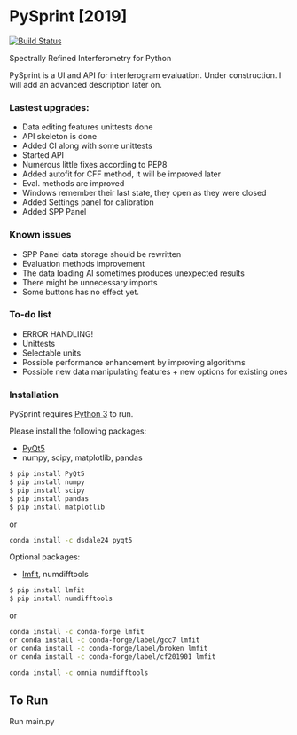 
# PySprint [2019]
[![Build Status](https://travis-ci.org/Ptrskay3/PySprint.svg?branch=master)](https://travis-ci.org/Ptrskay3/pysprint)


Spectrally Refined Interferometry for Python 

PySprint is a UI and API for interferogram evaluation. Under construction.
I will add an advanced description later on. 

### Lastest upgrades:
  - Data editing features unittests done
  - API skeleton is done
  - Added CI along with some unittests
  - Started API
  - Numerous little fixes according to PEP8
  - Added autofit for CFF method, it will be improved later
  - Eval. methods are improved
  - Windows remember their last state, they open as they were closed
  - Added Settings panel for calibration
  - Added SPP Panel

### Known issues
* SPP Panel data storage should be rewritten
* Evaluation methods improvement
* The data loading AI sometimes produces unexpected results
* There might be unnecessary imports
* Some buttons has no effect yet.


### To-do list

* ERROR HANDLING!
* Unittests
* Selectable units
* Possible performance enhancement by improving algorithms
* Possible new data manipulating features + new options for existing ones


### Installation

PySprint requires [Python 3](https://www.python.org/downloads/) to run.

Please install the following packages:
* [PyQt5](https://pypi.org/project/PyQt5/)
* numpy, scipy, matplotlib, pandas

```sh
$ pip install PyQt5
$ pip install numpy
$ pip install scipy
$ pip install pandas
$ pip install matplotlib
```
or 
```sh
conda install -c dsdale24 pyqt5
```
Optional packages:
* [lmfit](https://lmfit.github.io/lmfit-py/), numdifftools


```sh
$ pip install lmfit
$ pip install numdifftools
```
or 

```sh
conda install -c conda-forge lmfit
or conda install -c conda-forge/label/gcc7 lmfit
or conda install -c conda-forge/label/broken lmfit
or conda install -c conda-forge/label/cf201901 lmfit 

conda install -c omnia numdifftools
```

## To Run
Run main.py

